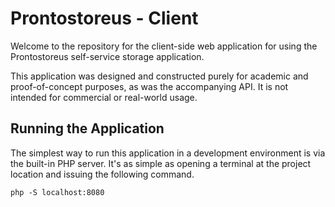 # Prontostoreus - Client

Welcome to the repository for the client-side web application for using the Prontostoreus self-service storage application.

This application was designed and constructed purely for academic and proof-of-concept purposes, as was the accompanying API. It is not intended for commercial or real-world usage. 

## Running the Application
The simplest way to run this application in a development environment is via the built-in PHP server. It's as simple as opening a terminal at the project location and issuing the following command.

```
php -S localhost:8080
```